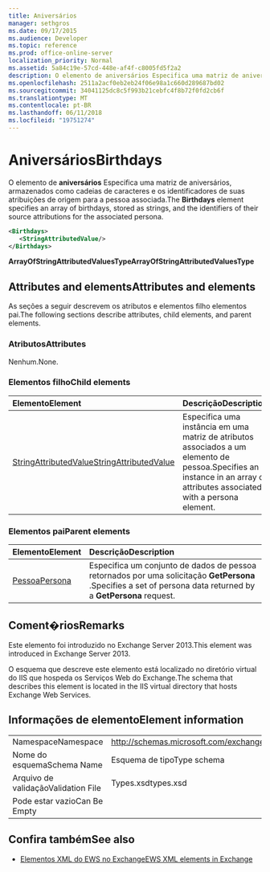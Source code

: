 ```yaml
---
title: Aniversários
manager: sethgros
ms.date: 09/17/2015
ms.audience: Developer
ms.topic: reference
ms.prod: office-online-server
localization_priority: Normal
ms.assetid: 5a84c19e-57cd-448e-af4f-c8005fd5f2a2
description: O elemento de aniversários Especifica uma matriz de aniversários, armazenados como cadeias de caracteres e os identificadores de suas atribuições de origem para a pessoa associada.
ms.openlocfilehash: 2511a2acf0eb2eb24f06e98a1c660d289687bd02
ms.sourcegitcommit: 34041125dc8c5f993b21cebfc4f8b72f0fd2cb6f
ms.translationtype: MT
ms.contentlocale: pt-BR
ms.lasthandoff: 06/11/2018
ms.locfileid: "19751274"
---
```

# <a name="birthdays"></a><span data-ttu-id="b9ca3-103">Aniversários</span><span class="sxs-lookup"><span data-stu-id="b9ca3-103">Birthdays</span></span>

<span data-ttu-id="b9ca3-104">O elemento de **aniversários** Especifica uma matriz de aniversários, armazenados como cadeias de caracteres e os identificadores de suas atribuições de origem para a pessoa associada.</span><span class="sxs-lookup"><span data-stu-id="b9ca3-104">The **Birthdays** element specifies an array of birthdays, stored as strings, and the identifiers of their source attributions for the associated persona.</span></span> 
  
```XML
<Birthdays>
   <StringAttributedValue/>
</Birthdays>
```

 <span data-ttu-id="b9ca3-105">**ArrayOfStringAttributedValuesType**</span><span class="sxs-lookup"><span data-stu-id="b9ca3-105">**ArrayOfStringAttributedValuesType**</span></span>
## <a name="attributes-and-elements"></a><span data-ttu-id="b9ca3-106">Attributes and elements</span><span class="sxs-lookup"><span data-stu-id="b9ca3-106">Attributes and elements</span></span>

<span data-ttu-id="b9ca3-107">As seções a seguir descrevem os atributos e elementos filho elementos pai.</span><span class="sxs-lookup"><span data-stu-id="b9ca3-107">The following sections describe attributes, child elements, and parent elements.</span></span>
  
### <a name="attributes"></a><span data-ttu-id="b9ca3-108">Atributos</span><span class="sxs-lookup"><span data-stu-id="b9ca3-108">Attributes</span></span>

<span data-ttu-id="b9ca3-109">Nenhum.</span><span class="sxs-lookup"><span data-stu-id="b9ca3-109">None.</span></span>
  
### <a name="child-elements"></a><span data-ttu-id="b9ca3-110">Elementos filho</span><span class="sxs-lookup"><span data-stu-id="b9ca3-110">Child elements</span></span>

|<span data-ttu-id="b9ca3-111">**Elemento**</span><span class="sxs-lookup"><span data-stu-id="b9ca3-111">**Element**</span></span>|<span data-ttu-id="b9ca3-112">**Descrição**</span><span class="sxs-lookup"><span data-stu-id="b9ca3-112">**Description**</span></span>|
|:-----|:-----|
|[<span data-ttu-id="b9ca3-113">StringAttributedValue</span><span class="sxs-lookup"><span data-stu-id="b9ca3-113">StringAttributedValue</span></span>](stringattributedvalue.md) <br/> |<span data-ttu-id="b9ca3-114">Especifica uma instância em uma matriz de atributos associados a um elemento de pessoa.</span><span class="sxs-lookup"><span data-stu-id="b9ca3-114">Specifies an instance in an array of attributes associated with a persona element.</span></span>  <br/> |
   
### <a name="parent-elements"></a><span data-ttu-id="b9ca3-115">Elementos pai</span><span class="sxs-lookup"><span data-stu-id="b9ca3-115">Parent elements</span></span>

|<span data-ttu-id="b9ca3-116">**Elemento**</span><span class="sxs-lookup"><span data-stu-id="b9ca3-116">**Element**</span></span>|<span data-ttu-id="b9ca3-117">**Descrição**</span><span class="sxs-lookup"><span data-stu-id="b9ca3-117">**Description**</span></span>|
|:-----|:-----|
|[<span data-ttu-id="b9ca3-118">Pessoa</span><span class="sxs-lookup"><span data-stu-id="b9ca3-118">Persona</span></span>](persona.md) <br/> |<span data-ttu-id="b9ca3-119">Especifica um conjunto de dados de pessoa retornados por uma solicitação **GetPersona** .</span><span class="sxs-lookup"><span data-stu-id="b9ca3-119">Specifies a set of persona data returned by a **GetPersona** request.</span></span>  <br/> |
   
## <a name="remarks"></a><span data-ttu-id="b9ca3-120">Coment�rios</span><span class="sxs-lookup"><span data-stu-id="b9ca3-120">Remarks</span></span>

<span data-ttu-id="b9ca3-121">Este elemento foi introduzido no Exchange Server 2013.</span><span class="sxs-lookup"><span data-stu-id="b9ca3-121">This element was introduced in Exchange Server 2013.</span></span>
  
<span data-ttu-id="b9ca3-122">O esquema que descreve este elemento está localizado no diretório virtual do IIS que hospeda os Serviços Web do Exchange.</span><span class="sxs-lookup"><span data-stu-id="b9ca3-122">The schema that describes this element is located in the IIS virtual directory that hosts Exchange Web Services.</span></span>
  
## <a name="element-information"></a><span data-ttu-id="b9ca3-123">Informações de elemento</span><span class="sxs-lookup"><span data-stu-id="b9ca3-123">Element information</span></span>

|||
|:-----|:-----|
|<span data-ttu-id="b9ca3-124">Namespace</span><span class="sxs-lookup"><span data-stu-id="b9ca3-124">Namespace</span></span>  <br/> |http://schemas.microsoft.com/exchange/services/2006/types  <br/> |
|<span data-ttu-id="b9ca3-125">Nome do esquema</span><span class="sxs-lookup"><span data-stu-id="b9ca3-125">Schema Name</span></span>  <br/> |<span data-ttu-id="b9ca3-126">Esquema de tipo</span><span class="sxs-lookup"><span data-stu-id="b9ca3-126">Type schema</span></span>  <br/> |
|<span data-ttu-id="b9ca3-127">Arquivo de validação</span><span class="sxs-lookup"><span data-stu-id="b9ca3-127">Validation File</span></span>  <br/> |<span data-ttu-id="b9ca3-128">Types.xsd</span><span class="sxs-lookup"><span data-stu-id="b9ca3-128">types.xsd</span></span>  <br/> |
|<span data-ttu-id="b9ca3-129">Pode estar vazio</span><span class="sxs-lookup"><span data-stu-id="b9ca3-129">Can Be Empty</span></span>  <br/> ||
   
## <a name="see-also"></a><span data-ttu-id="b9ca3-130">Confira também</span><span class="sxs-lookup"><span data-stu-id="b9ca3-130">See also</span></span>



- [<span data-ttu-id="b9ca3-131">Elementos XML do EWS no Exchange</span><span class="sxs-lookup"><span data-stu-id="b9ca3-131">EWS XML elements in Exchange</span></span>](ews-xml-elements-in-exchange.md)

